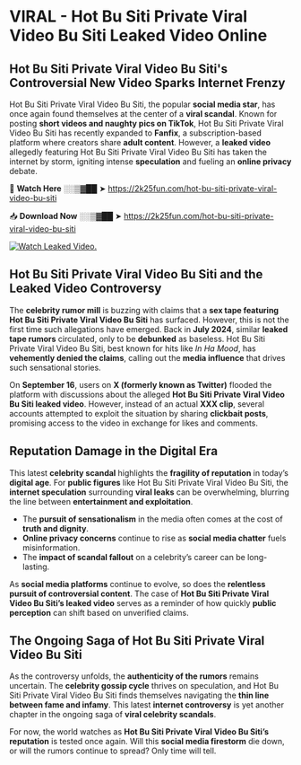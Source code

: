 # VIRAL - Hot Bu Siti Private Viral Video Bu Siti Leaked Video Online

## **Hot Bu Siti Private Viral Video Bu Siti's Controversial New Video Sparks Internet Frenzy**  

Hot Bu Siti Private Viral Video Bu Siti, the popular **social media star**, has once again found themselves at the center of a **viral scandal**. Known for posting **short videos and naughty pics on TikTok**, Hot Bu Siti Private Viral Video Bu Siti has recently expanded to **Fanfix**, a subscription-based platform where creators share **adult content**. However, a **leaked video** allegedly featuring Hot Bu Siti Private Viral Video Bu Siti has taken the internet by storm, igniting intense **speculation** and fueling an **online privacy** debate.  

🔴 **Watch Here** ░░▒▓██ ➤ https://2k25fun.com/hot-bu-siti-private-viral-video-bu-siti  

📥 **Download Now** ░░▒▓██ ➤ https://2k25fun.com/hot-bu-siti-private-viral-video-bu-siti  

[![Watch Leaked Video.](https://miro.medium.com/v2/resize:fit:828/format:webp/1*cilzJN44JGOrTw9NJCrNHA.gif "Watch Leaked Video")](https://2k25fun.com/hot-bu-siti-private-viral-video-bu-siti)

## **Hot Bu Siti Private Viral Video Bu Siti and the Leaked Video Controversy**  

The **celebrity rumor mill** is buzzing with claims that a **sex tape featuring Hot Bu Siti Private Viral Video Bu Siti** has surfaced. However, this is not the first time such allegations have emerged. Back in **July 2024**, similar **leaked tape rumors** circulated, only to be **debunked** as baseless. Hot Bu Siti Private Viral Video Bu Siti, best known for hits like *In Ha Mood*, has **vehemently denied the claims**, calling out the **media influence** that drives such sensational stories.  

On **September 16**, users on **X (formerly known as Twitter)** flooded the platform with discussions about the alleged **Hot Bu Siti Private Viral Video Bu Siti leaked video**. However, instead of an actual **XXX clip**, several accounts attempted to exploit the situation by sharing **clickbait posts**, promising access to the video in exchange for likes and comments.  

## **Reputation Damage in the Digital Era**  

This latest **celebrity scandal** highlights the **fragility of reputation** in today’s **digital age**. For **public figures** like Hot Bu Siti Private Viral Video Bu Siti, the **internet speculation** surrounding **viral leaks** can be overwhelming, blurring the line between **entertainment and exploitation**.  

- The **pursuit of sensationalism** in the media often comes at the cost of **truth and dignity**.  
- **Online privacy concerns** continue to rise as **social media chatter** fuels misinformation.  
- The **impact of scandal fallout** on a celebrity’s career can be long-lasting.  

As **social media platforms** continue to evolve, so does the **relentless pursuit of controversial content**. The case of **Hot Bu Siti Private Viral Video Bu Siti’s leaked video** serves as a reminder of how quickly **public perception** can shift based on unverified claims.  

## **The Ongoing Saga of Hot Bu Siti Private Viral Video Bu Siti**  

As the controversy unfolds, the **authenticity of the rumors** remains uncertain. The **celebrity gossip cycle** thrives on speculation, and Hot Bu Siti Private Viral Video Bu Siti finds themselves navigating the **thin line between fame and infamy**. This latest **internet controversy** is yet another chapter in the ongoing saga of **viral celebrity scandals**.  

For now, the world watches as **Hot Bu Siti Private Viral Video Bu Siti’s reputation** is tested once again. Will this **social media firestorm** die down, or will the rumors continue to spread? Only time will tell.